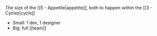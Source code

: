 The size of the [[5 - Appetite|appetite]], both to happen within the [[3 - Cycles|cycle]]

- Small: 1 dev, 1 designer
- Big: full [[team]]